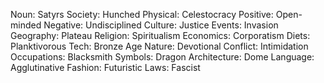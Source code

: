 Noun: Satyrs
Society: Hunched
Physical: Celestocracy
Positive: Open-minded
Negative: Undisciplined
Culture: Justice
Events: Invasion
Geography: Plateau
Religion: Spiritualism
Economics: Corporatism
Diets: Planktivorous
Tech: Bronze Age
Nature: Devotional
Conflict: Intimidation
Occupations: Blacksmith
Symbols: Dragon
Architecture: Dome
Language: Agglutinative
Fashion: Futuristic
Laws: Fascist